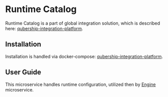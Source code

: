 # Runtime Catalog

Runtime Catalog is a part of global integration solution, which is described here: [qubership-integration-platform](https://github.com/Netcracker/qubership-integration-platform).

## Installation

Installation is handled via docker-compose: [qubership-integration-platform](https://github.com/Netcracker/qubership-integration-platform).

## User Guide

This microservice handles runtime configuration, utilized then by [Engine](https://github.com/Netcracker/qubership-integration-engine) microservice.
